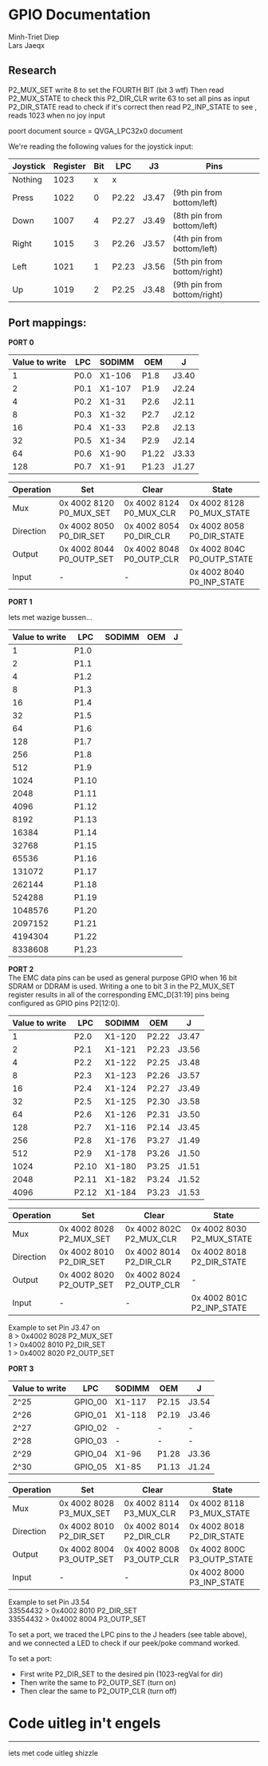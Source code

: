 GPIO Documentation
===============================================================================
Minh-Triet Diep  
Lars Jaeqx  

## Research

P2_MUX_SET write 8 to set the FOURTH BIT (bit 3 wtf)
Then read P2_MUX_STATE to check this
P2_DIR_CLR write 63 to set all pins as input
P2_DIR_STATE read to check if it's correct
then read P2_INP_STATE to see , reads 1023 when no joy input

poort document source = QVGA_LPC32x0 document

We're reading the following values for the joystick input:

|Joystick  |Register|Bit     |LPC        |J3   |Pins
-----------|--------|--------|-----------|-----|-------------------------
|Nothing   |1023    |x       |x          |     |
|Press     |1022    |0       |P2.22      |J3.47|(9th pin from bottom/left)
|Down      |1007    |4       |P2.27      |J3.49|(8th pin from bottom/left)
|Right     |1015    |3       |P2.26      |J3.57|(4th pin from bottom/left)
|Left      |1021    |1       |P2.23      |J3.56|(5th pin from bottom/right)
|Up        |1019    |2       |P2.25      |J3.48|(9th pin from bottom/right)


## Port mappings:

__PORT 0__  

|Value to write	|LPC	|SODIMM	|OEM	|J
----------------|-------|-------|-------|-------
|1				|P0.0	|X1-106	|P1.8	|J3.40
|2				|P0.1	|X1-107	|P1.9	|J2.24
|4				|P0.2	|X1-31	|P2.6	|J2.11
|8				|P0.3	|X1-32	|P2.7	|J2.12
|16				|P0.4	|X1-33	|P2.8	|J2.13
|32				|P0.5	|X1-34	|P2.9	|J2.14
|64				|P0.6	|X1-90	|P1.22	|J3.33
|128			|P0.7	|X1-91	|P1.23	|J1.27
  
|Operation	|Set						|Clear						|State						
------------|---------------------------|---------------------------|----------------------------
|Mux		|0x 4002 8120	P0_MUX_SET	|0x 4002 8124	P0_MUX_CLR	|0x 4002 8128	P0_MUX_STATE
|Direction	|0x 4002 8050	P0_DIR_SET	|0x 4002 8054	P0_DIR_CLR	|0x 4002 8058	P0_DIR_STATE
|Output		|0x 4002 8044	P0_OUTP_SET	|0x 4002 8048	P0_OUTP_CLR	|0x 4002 804C	P0_OUTP_STATE
|Input		|-							|-							|0x 4002 8040	P0_INP_STATE

__PORT 1__  
  
Iets met wazige bussen...  
  
|Value to write	|LPC	|SODIMM	|OEM	|J
----------------|-------|-------|-------|-------
|1				|P1.0	|		|		|	
|2				|P1.1	|		|		|		
|4				|P1.2	|		|		|		
|8				|P1.3	|		|		|		
|16				|P1.4	|		|		|		
|32				|P1.5	|		|		|		
|64				|P1.6	|		|		|		
|128			|P1.7	|		|		|		
|256			|P1.8	|		|		|		
|512			|P1.9	|		|		|		
|1024			|P1.10	|		|		|		
|2048			|P1.11	|		|		|		
|4096			|P1.12	|		|		|		
|8192			|P1.13	|		|		|		
|16384			|P1.14	|		|		|		
|32768			|P1.15	|		|		|		
|65536			|P1.16	|		|		|		
|131072			|P1.17	|		|		|		
|262144			|P1.18	|		|		|		
|524288			|P1.19	|		|		|		
|1048576		|P1.20	|		|		|		
|2097152		|P1.21	|		|		|		
|4194304		|P1.22	|		|		|		
|8338608		|P1.23	|		|		|		
  
__PORT 2__  
The EMC data pins can be used as general purpose GPIO when 16 bit SDRAM or DDRAM is used. Writing a one to bit 3 in the P2_MUX_SET register results in all of the corresponding EMC_D[31:19] pins being configured as GPIO pins P2[12:0].
  
|Value to write	|LPC	|SODIMM	|OEM	|J
----------------|-------|-------|-------|-------
|1				|P2.0	|X1-120 |P2.22	|J3.47
|2				|P2.1	|X1-121 |P2.23	|J3.56
|4				|P2.2	|X1-122 |P2.25	|J3.48
|8				|P2.3	|X1-123 |P2.26	|J3.57
|16				|P2.4	|X1-124 |P2.27	|J3.49
|32				|P2.5	|X1-125 |P2.30	|J3.58
|64				|P2.6	|X1-126 |P2.31	|J3.50
|128			|P2.7	|X1-116 |P2.14	|J3.45
|256			|P2.8	|X1-176 |P3.27	|J1.49
|512			|P2.9	|X1-178 |P3.26	|J1.50
|1024			|P2.10	|X1-180 |P3.25	|J1.51
|2048			|P2.11	|X1-182 |P3.24	|J1.52
|4096			|P2.12	|X1-184 |P3.23	|J1.53
  
|Operation	|Set						|Clear						|State						
------------|---------------------------|---------------------------|----------------------------
|Mux		|0x 4002 8028	P2_MUX_SET	|0x 4002 802C	P2_MUX_CLR	|0x 4002 8030	P2_MUX_STATE
|Direction	|0x 4002 8010	P2_DIR_SET	|0x 4002 8014	P2_DIR_CLR	|0x 4002 8018	P2_DIR_STATE
|Output		|0x 4002 8020	P2_OUTP_SET	|0x 4002 8024	P2_OUTP_CLR	|-
|Input		|-							|-							|0x 4002 801C	P2_INP_STATE
  
Example to set Pin J3.47 on  
8 > 0x4002 8028		P2_MUX_SET  
1 > 0x4002 8010		P2_DIR_SET  
1 > 0x4002 8020		P2_OUTP_SET  
  
__PORT 3__  

|Value to write	|LPC	|SODIMM	|OEM	|J
----------------|-------|-------|-------|-------
|2^25			|GPIO_00|X1-117	|P2.15	|J3.54
|2^26			|GPIO_01|X1-118	|P2.19	|J3.46
|2^27			|GPIO_02|-		|-		|-
|2^28			|GPIO_03|-		|-		|-
|2^29			|GPIO_04|X1-96	|P1.28	|J3.36
|2^30			|GPIO_05|X1-85	|P1.13	|J1.24
  
|Operation	|Set						|Clear						|State						
------------|---------------------------|---------------------------|----------------------------
|Mux		|0x 4002 8028	P3_MUX_SET	|0x 4002 8114	P3_MUX_CLR	|0x 4002 8118	P3_MUX_STATE
|Direction	|0x 4002 8010	P2_DIR_SET	|0x 4002 8014	P2_DIR_CLR	|0x 4002 8018	P2_DIR_STATE
|Output		|0x 4002 8004	P3_OUTP_SET	|0x 4002 8008	P3_OUTP_CLR	|0x 4002 800C	P3_OUTP_STATE
|Input		|-							|-							|0x 4002 8000	P3_INP_STATE
  
Example to set Pin J3.54  
33554432 > 0x4002 8010		P2_DIR_SET  
33554432 > 0x4002 8004		P3_OUTP_SET  

To set a port, we traced the LPC pins to the J headers (see table above),
and we connected a LED to check if our peek/poke command worked.

To set a port:  
* First write P2_DIR_SET to the desired pin (1023-regVal for dir)  
* Then write the same to P2_OUTP_SET (turn on)  
* Then clear the same to P2_OUTP_CLR (turn off)  

# Code uitleg in't engels
-------------------------------------------------------------------------------
iets met code uitleg shizzle
